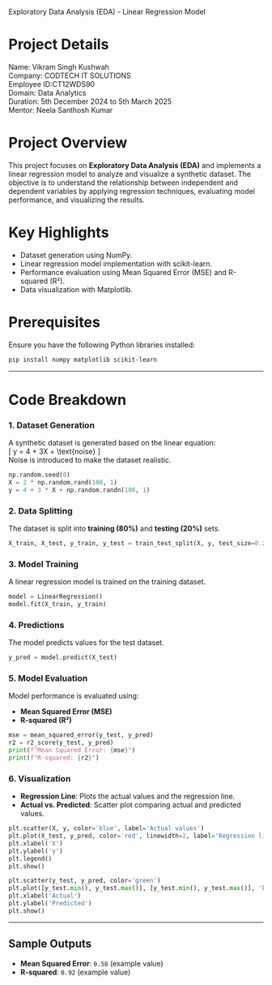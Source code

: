  Exploratory Data Analysis (EDA) - Linear Regression Model  
# Project Details  
Name: Vikram Singh Kushwah  
Company: CODTECH IT SOLUTIONS  
Employee ID:CT12WDS90  
Domain: Data Analytics  
Duration: 5th December 2024 to 5th March 2025  
Mentor: Neela Santhosh Kumar 

# Project Overview  

This project focuses on **Exploratory Data Analysis (EDA)** and implements a linear regression model to analyze and visualize a synthetic dataset. The objective is to understand the relationship between independent and dependent variables by applying regression techniques, evaluating model performance, and visualizing the results.  

# Key Highlights  
- Dataset generation using NumPy.  
- Linear regression model implementation with scikit-learn.  
- Performance evaluation using Mean Squared Error (MSE) and R-squared (R²).  
- Data visualization with Matplotlib.  

 

# Prerequisites  

Ensure you have the following Python libraries installed:  
```bash
pip install numpy matplotlib scikit-learn
```  

---

# Code Breakdown  

### 1. Dataset Generation  
A synthetic dataset is generated based on the linear equation:  
\[
y = 4 + 3X + \text{noise}
\]  
Noise is introduced to make the dataset realistic.  

```python
np.random.seed(0)
X = 2 * np.random.rand(100, 1)
y = 4 + 3 * X + np.random.randn(100, 1)
```  

### 2. Data Splitting  
The dataset is split into **training (80%)** and **testing (20%)** sets.  

```python
X_train, X_test, y_train, y_test = train_test_split(X, y, test_size=0.2, random_state=42)
```  

### 3. Model Training  
A linear regression model is trained on the training dataset.  

```python
model = LinearRegression()
model.fit(X_train, y_train)
```  

### 4. Predictions  
The model predicts values for the test dataset.  

```python
y_pred = model.predict(X_test)
```  

### 5. Model Evaluation  
Model performance is evaluated using:  
- **Mean Squared Error (MSE)**  
- **R-squared (R²)**  

```python
mse = mean_squared_error(y_test, y_pred)
r2 = r2_score(y_test, y_pred)
print(f"Mean Squared Error: {mse}")
print(f"R-squared: {r2}")
```  

### 6. Visualization  
- **Regression Line**: Plots the actual values and the regression line.  
- **Actual vs. Predicted**: Scatter plot comparing actual and predicted values.  

```python
plt.scatter(X, y, color='blue', label='Actual values')
plt.plot(X_test, y_pred, color='red', linewidth=2, label='Regression line')
plt.xlabel('X')
plt.ylabel('y')
plt.legend()
plt.show()

plt.scatter(y_test, y_pred, color='green')
plt.plot([y_test.min(), y_test.max()], [y_test.min(), y_test.max()], 'k--', linewidth=2)
plt.xlabel('Actual')
plt.ylabel('Predicted')
plt.show()
```  

---

## Sample Outputs  

- **Mean Squared Error**: `0.58` (example value)  
- **R-squared**: `0.92` (example value)  
 
